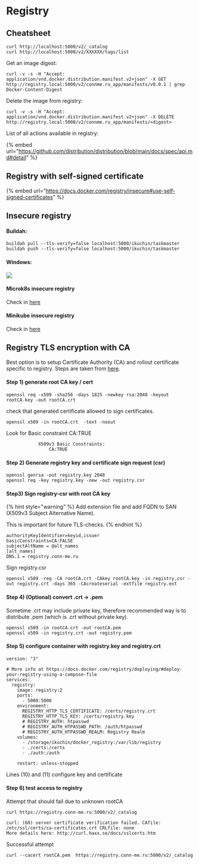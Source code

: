 # Registry

## Cheatsheet

```
curl http://localhost:5000/v2/_catalog
curl http://localhost:5000/v2/XXXXXX/tags/list
```

Get an image digest:

```
curl -v -s -H "Accept: application/vnd.docker.distribution.manifest.v2+json" -X GET http://registry.local:5000/v2/connme.ru_app/manifests/v0.0.1 | grep Docker-Content-Digest
```

Delete the image from registry:

```
curl -v -s -H "Accept: application/vnd.docker.distribution.manifest.v2+json" -X DELETE http://registry.local:5000/v2/connme.ru_app/manifests/<digest>
```

List of all actions available in registry:

{% embed url="https://github.com/distribution/distribution/blob/main/docs/spec/api.md#detail" %}

## Registry with self-signed certificate

{% embed url="https://docs.docker.com/registry/insecure#use-self-signed-certificates" %}

## Insecure registry

#### Buildah:

```
buildah pull --tls-verify=false localhost:5000/ikuchin/taskmaster
buildah push --tls-verify=false localhost:5000/ikuchin/taskmaster
```

#### Windows:

![](../.gitbook/assets/docker\_win\_insecure\_registry.png)

#### Microk8s insecure registry

Check in [here](../kubernetes/microk8s.md#microk8s\_insecure\_registry)

#### Minikube insecure registry

Check in [here](../kubernetes/minikube.md#insecure-registry)

## Registry TLS encryption with CA&#x20;

Best option is to setup Certificate Authority (CA) and rollout certificate specific to registry. Steps are taken from [here](https://unix.stackexchange.com/questions/451207/how-to-trust-self-signed-certificate-in-curl-command-line).

#### Step 1) generate root CA key / cert

```
openssl req -x509 -sha256 -days 1825 -newkey rsa:2048 -keyout rootCA.key -out rootCA.crt
```

check that generated certificate allowed to sign certificates.

```
openssl x509 -in rootCA.crt  -text -noout
```

Look for Basic constraint CA:TRUE

```
            X509v3 Basic Constraints: 
                CA:TRUE
```

#### Step 2) Generate registry key and certificate sign request (csr)

```
openssl genrsa -out registry.key 2048
openssl req -key registry.key -new -out registry.csr
```

#### Step3) Sign registry-csr with root CA key

{% hint style="warning" %}
Add extension file and add FQDN to SAN (X509v3 Subject Alternative Name).&#x20;

This is important for future TLS-checks.
{% endhint %}

```
authorityKeyIdentifier=keyid,issuer
basicConstraints=CA:FALSE
subjectAltName = @alt_names
[alt_names]
DNS.1 = registry.conn-me.ru
```

Sign registry.csr

```
openssl x509 -req -CA rootCA.crt -CAkey rootCA.key -in registry.csr -out registry.crt -days 365 -CAcreateserial -extfile registry.ext
```

#### Step 4) (Optional) convert .crt -> .pem

Sometime .crt may include private key, therefore recommended way is to distribute .pem (which is .crt without private key).

```
openssl x509 -in rootCA.crt -out rootCA.pem
openssl x509 -in registry.crt -out registry.pem
```

#### Step 5) configure container with registry.key and registry.crt

```
version: "3"

# More info at https://docs.docker.com/registry/deploying/#deploy-your-registry-using-a-compose-file
services:
  registry:
    image: registry:2
    ports:
      - 5000:5000
    environment:
      REGISTRY_HTTP_TLS_CERTIFICATE: /certs/registry.crt
      REGISTRY_HTTP_TLS_KEY: /certs/registry.key
      # REGISTRY_AUTH: htpasswd
      # REGISTRY_AUTH_HTPASSWD_PATH: /auth/htpasswd
      # REGISTRY_AUTH_HTPASSWD_REALM: Registry Realm
    volumes:
      - /storage/ikuchin/docker_registry:/var/lib/registry
      - ./certs:/certs
      - ./auth:/auth

    restart: unless-stopped
```

Lines (10) and (11) configure key and certificate

#### Step 6) test access to registry

Attempt that should fail due to unknown rootCA

```
curl https://registry.conn-me.ru:5000/v2/_catalog
```

```
curl: (60) server certificate verification failed. CAfile: /etc/ssl/certs/ca-certificates.crt CRLfile: none
More details here: http://curl.haxx.se/docs/sslcerts.htm
```

Successful attempt

```
curl --cacert rootCA.pem  https://registry.conn-me.ru:5000/v2/_catalog
```
